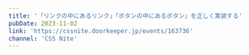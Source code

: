 ```yaml
---
title: '「リンクの中にあるリンク」「ボタンの中にあるボタン」を正しく実装する'
pubDate: 2023-11-02
link: 'https://cssnite.doorkeeper.jp/events/163736'
channel: 'CSS Nite'
---
```


